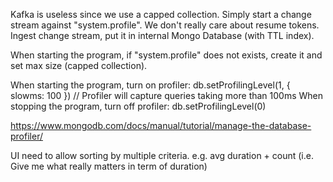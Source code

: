 Kafka is useless since we use a capped collection. Simply start a change stream against "system.profile". We don't really care about resume tokens.
Ingest change stream, put it in internal Mongo Database (with TTL index).

When starting the program, if "system.profile" does not exists, create it and set max size (capped collection).

When starting the program, turn on profiler: db.setProfilingLevel(1, { slowms: 100 }) // Profiler will capture queries taking more than 100ms
When stopping the program, turn off profiler: db.setProfilingLevel(0)

https://www.mongodb.com/docs/manual/tutorial/manage-the-database-profiler/

UI need to allow sorting by multiple criteria. e.g. avg duration + count (i.e. Give me what really matters in term of duration)